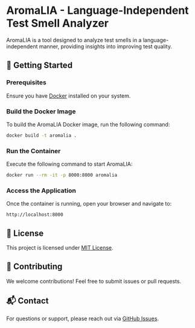 # AromaLIA - Language-Independent Test Smell Analyzer

AromaLIA is a tool designed to analyze test smells in a language-independent manner, providing insights into improving test quality.

## 🚀 Getting Started

### Prerequisites
Ensure you have [Docker](https://www.docker.com/get-started) installed on your system.

### Build the Docker Image
To build the AromaLIA Docker image, run the following command:

```sh
docker build -t aromalia .
```

### Run the Container
Execute the following command to start AromaLIA:

```sh
docker run --rm -it -p 8000:8000 aromalia
```

### Access the Application
Once the container is running, open your browser and navigate to:

```
http://localhost:8000
```

## 📖 License
This project is licensed under [MIT License](LICENSE).

## 🤝 Contributing
We welcome contributions! Feel free to submit issues or pull requests.

## 📬 Contact
For questions or support, please reach out via [GitHub Issues](https://github.com/publiosilva/aromalia/issues).
